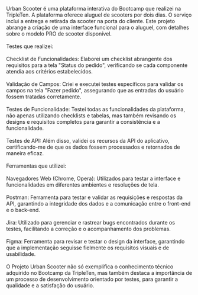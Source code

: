 <p align="left">Urban Scooter é uma plataforma interativa do Bootcamp que realizei na TripleTen. A plataforma oferece aluguel de scooters por dois dias. O serviço inclui a entrega e retirada da scooter na porta do cliente. Este projeto abrange a criação de uma interface funcional para o aluguel, com detalhes sobre o modelo PRO de scooter disponível.<br><br>Testes que realizei:<br><br>Checklist de Funcionalidades: Elaborei um checklist abrangente dos requisitos para a tela "Status do pedido", verificando se cada componente atendia aos critérios estabelecidos.<br><br>Validação de Campos: Criei e executei testes específicos para validar os campos na tela "Fazer pedido", assegurando que as entradas do usuário fossem tratadas corretamente.<br><br>Testes de Funcionalidade: Testei todas as funcionalidades da plataforma, não apenas utilizando checklists e tabelas, mas também revisando os designs e requisitos completos para garantir a consistência e a funcionalidade.<br><br>Testes de API: Além disso, validei os recursos da API do aplicativo, certificando-me de que os dados fossem processados e retornados de maneira eficaz.<br><br>Ferramentas que utilizei:<br><br>Navegadores Web (Chrome, Opera): Utilizados para testar a interface e funcionalidades em diferentes ambientes e resoluções de tela.<br><br>Postman: Ferramenta para testar e validar as requisições e respostas da API, garantindo a integridade dos dados e a comunicação entre o front-end e o back-end.<br><br>Jira: Utilizado para gerenciar e rastrear bugs encontrados durante os testes, facilitando a correção e o acompanhamento dos problemas.<br><br>Figma: Ferramenta para revisar e testar o design da interface, garantindo que a implementação seguisse fielmente os requisitos visuais e de usabilidade.<br><br>O Projeto Urban Scooter não só exemplifica o conhecimento técnico adquirido no Bootcamp da TripleTen, mas também destaca a importância de um processo de desenvolvimento orientado por testes, para garantir a qualidade e a satisfação do usuário.</p>

###
